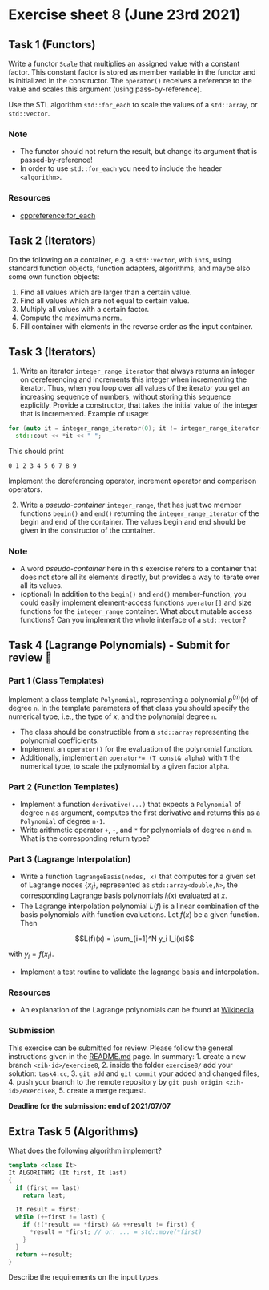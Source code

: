 # Exercise sheet 8 (June 23rd 2021)

## Task 1 (Functors)
Write a functor `Scale` that multiplies an assigned value with a constant factor. This constant factor
is stored as member variable in the functor and is initialized in the constructor. The `operator()` receives a
reference to the value and scales this argument (using pass-by-reference).

Use the STL algorithm `std::for_each` to scale the values of a `std::array`, or `std::vector`.

### Note
- The functor should not return the result, but change its argument that is passed-by-reference!
- In order to use `std::for_each` you need to include the header `<algorithm>`.

### Resources
- [cppreference:for_each](https://en.cppreference.com/w/cpp/algorithm/for_each)


## Task 2 (Iterators)
Do the following on a container, e.g. a `std::vector`, with `int`s, using standard function objects, function
adapters, algorithms, and maybe also some own function objects:
1. Find all values which are larger than a certain value.
2. Find all values which are not equal to certain value.
3. Multiply all values with a certain factor.
4. Compute the maximums norm.
5. Fill container with elements in the reverse order as the input container.


## Task 3 (Iterators)
1. Write an iterator `integer_range_iterator` that always returns an integer on dereferencing and increments this
integer when incrementing the iterator. Thus, when you loop over all values of the iterator you get an
increasing sequence of numbers, without storing this sequence explicitly. Provide a constructor, that takes the
initial value of the integer that is incremented. Example of usage:
```c++
for (auto it = integer_range_iterator(0); it != integer_range_iterator(10); ++it)
  std::cout << *it << " ";
```
This should print
```
0 1 2 3 4 5 6 7 8 9
```
Implement the dereferencing operator, increment operator and comparison operators.

2. Write a *pseudo-container* `integer_range`, that has just two member functions `begin()` and `end()` returning
the `integer_range_iterator` of the begin and end of the container. The values begin and end should
be given in the constructor of the container.

### Note
- A word *pseudo-container* here in this exercise refers to a container that does not store all its elements
  directly, but provides a way to iterate over all its values.
- (optional) In addition to the `begin()` and `end()` member-function, you could easily implement element-access functions
  `operator[]` and size functions for the `integer_range` container. What about mutable access functions? Can you implement
  the whole interface of a `std::vector`?


## Task 4 (Lagrange Polynomials) - Submit for review :pencil:

### Part 1 (Class Templates)
Implement a class template `Polynomial`, representing a polynomial $`p^{(n)}(x)`$ of degree `n`. In the template parameters
of that class you should specify the numerical type, i.e., the type of $`x`$, and the polynomial degree `n`.

- The class should be constructible from a `std::array` representing the polynomial coefficients.
- Implement an `operator()` for the evaluation of the polynomial function.
- Additionally, implement an `operator*= (T const& alpha)` with `T` the numerical type, to scale the
  polynomial by a given factor `alpha`.

### Part 2 (Function Templates)
- Implement a function `derivative(...)` that expects a `Polynomial` of degree `n` as argument, computes
  the first derivative and returns this as a `Polynomial` of degree `n-1`.
- Write arithmetic operator `+`, `-`, and `*` for polynomials of degree `n` and `m`. What is the
  corresponding return type?

### Part 3 (Lagrange Interpolation)
- Write a function `lagrangeBasis(nodes, x)` that computes for a given set of Lagrange nodes $`\{x_i\}`$, represented as
  `std::array<double,N>`, the corresponding Lagrange basis polynomials $`l_i(x)`$ evaluated at $`x`$.
- The Lagrange interpolation polynomial $`L(f)`$ is a linear combination of the basis polynomials with function evaluations. Let $`f(x)`$ be
  a given function. Then

```math
L(f)(x) = \sum_{i=1}^N y_i l_i(x)
```

with $`y_i=f(x_i)`$.

- Implement a test routine to validate the lagrange basis and interpolation.

### Resources
- An explanation of the Lagrange polynomials can be found at
[Wikipedia](https://en.wikipedia.org/wiki/Lagrange_polynomial).

### Submission

This exercise can be submitted for review. Please follow the general instructions given in the [README.md](/README.md)
page. In summary: 1. create a new branch `<zih-id>/exercise8`, 2. inside the folder `exercise8/` add
your solution: `task4.cc`, 3. `git add` and `git commit` your added and changed files, 4. push your
branch to the remote repository by `git push origin <zih-id>/exercise8`, 5. create a merge request.

**Deadline for the submission: end of 2021/07/07**


## Extra Task 5 (Algorithms)
What does the following algorithm implement?
```c++
template <class It>
It ALGORITHM2 (It first, It last)
{
  if (first == last)
    return last;

  It result = first;
  while (++first != last) {
    if (!(*result == *first) && ++result != first) {
      *result = *first; // or: ... = std::move(*first)
    }
  }
  return ++result;
}
```
Describe the requirements on the input types.